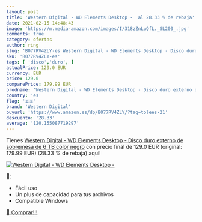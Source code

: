 ```yaml
---
layout: post
title: 'Western Digital - WD Elements Desktop -  al 28.33 % de rebaja'
date: 2021-02-15 14:48:43
image: 'https://m.media-amazon.com/images/I/318zZnLuQfL._SL200_.jpg'
comments: true
category: ofertas
author: ring
slug: 'B077RV4ZLY-es Western Digital - WD Elements Desktop - Disco duro externo...'
sku: 'B077RV4ZLY-es'
tags: [ 'disco','duro', ]
actualPrice: 129.0 EUR
currency: EUR
price: 129.0
comparePrice: 179.99 EUR
prodname: 'Western Digital - WD Elements Desktop - Disco duro externo de sobremesa de 6 TB  color negro'
country: 'es'
flag: '🇪🇸'
brand: 'Western Digital'
buyurl: 'https://www.amazon.es/dp/B077RV4ZLY/?tag=tolees-21'
descuento: '28.33'
average: '120.155087719297'
---
```


Tienes [Western Digital - WD Elements Desktop - Disco duro externo de sobremesa de 6 TB  color negro](https://www.amazon.es/dp/B077RV4ZLY/?tag=tolees-21) con precio final de  129.0 EUR (original: 179.99 EUR) (28.33 %  de rebaja) aqui!

[![Western Digital - WD Elements Desktop - ](https://m.media-amazon.com/images/I/318zZnLuQfL._SL200_.jpg)](https://www.amazon.es/dp/B077RV4ZLY/?tag=tolees-21)

🔎:

- Fácil uso
- Un plus de capacidad para tus archivos
- Compatible Windows

[🛒 Comprar!!!](https://www.amazon.es/dp/B077RV4ZLY/?tag=tolees-21)
